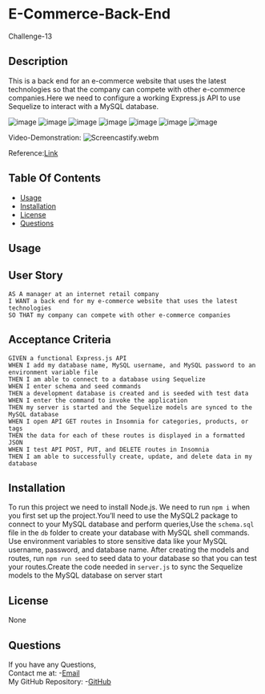 # E-Commerce-Back-End
Challenge-13



## Description

This is a back end for an e-commerce website that uses the latest technologies so that the company can compete with other e-commerce companies.Here we need to configure a working Express.js API to use Sequelize to interact with a MySQL database.

  ![image](https://img.shields.io/badge/Node.js-339933?style=for-the-badge&logo=nodedotjs&logoColor=white)
  ![image](https://img.shields.io/badge/JavaScript-323330?style=for-the-badge&logo=javascript&logoColor=F7DF1E)
  ![image](https://img.shields.io/badge/VSCode-0078D4?style=for-the-badge&logo=visual%20studio%20code&logoColor=white)
  ![image](https://img.shields.io/badge/MySQL-005C84?style=for-the-badge&logo=mysql&logoColor=white)
  ![image](https://img.shields.io/badge/Insomnia-5849be?style=for-the-badge&logo=Insomnia&logoColor=white)
  ![image](https://img.shields.io/badge/npm-CB3837?style=for-the-badge&logo=npm&logoColor=white)
  ![image](https://img.shields.io/badge/express.js-%23404d59.svg?style=for-the-badge&logo=express&logoColor=%2361DAFB)

Video-Demonstration:
![Screencastify.webm](https://github.com/reshmalijo777/Ecommerce-Backend/assets/128992593/6577b590-f969-44f0-8cca-853b879a14c7)

Reference:[Link](https://www.tabnine.com/code/javascript/functions/express/Router/put)


## Table Of Contents

  * [Usage](#usage)
  * [Installation](#installation)
  * [License](#license)
  * [Questions](#Questions)

## Usage

## User Story

```
AS A manager at an internet retail company
I WANT a back end for my e-commerce website that uses the latest technologies
SO THAT my company can compete with other e-commerce companies
```

## Acceptance Criteria

```
GIVEN a functional Express.js API
WHEN I add my database name, MySQL username, and MySQL password to an environment variable file
THEN I am able to connect to a database using Sequelize
WHEN I enter schema and seed commands
THEN a development database is created and is seeded with test data
WHEN I enter the command to invoke the application
THEN my server is started and the Sequelize models are synced to the MySQL database
WHEN I open API GET routes in Insomnia for categories, products, or tags
THEN the data for each of these routes is displayed in a formatted JSON
WHEN I test API POST, PUT, and DELETE routes in Insomnia
THEN I am able to successfully create, update, and delete data in my database
```

## Installation

  To run this project we need to install Node.js. We need to run `npm i` when you first set up the project.You’ll need to use the MySQL2 package to connect to your MySQL database and perform queries,Use the `schema.sql` file in the `db` folder to create your database with MySQL shell commands. Use environment variables to store sensitive data like your MySQL username, password, and database name. After creating the models and routes, run `npm run seed` to seed data to your database so that you can test your routes.Create the code needed in `server.js` to sync the Sequelize models to the MySQL database on server start

## License

  None


## Questions

  If you have any Questions,<br>
  Contact me at: -[Email](snowley777@gmail.com)<br>
  My GitHub Repository: -[GitHub](https://github.com/reshmalijo777/Employee-Tracker)

